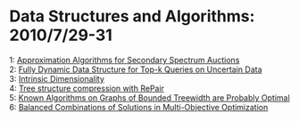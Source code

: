 # Data Structures and Algorithms: 2010/7/29-31  
1: [Approximation Algorithms for Secondary Spectrum Auctions](https://doi.org/10.48550/arXiv.1007.5032)  
2: [Fully Dynamic Data Structure for Top-k Queries on Uncertain Data](https://doi.org/10.48550/arXiv.1007.5110)  
3: [Intrinsic Dimensionality](https://doi.org/10.48550/arXiv.1007.5318)  
4: [Tree structure compression with RePair](https://doi.org/10.48550/arXiv.1007.5406)  
5: [Known Algorithms on Graphs of Bounded Treewidth are Probably Optimal](https://doi.org/10.48550/arXiv.1007.5450)  
6: [Balanced Combinations of Solutions in Multi-Objective Optimization](https://doi.org/10.48550/arXiv.1007.5475)  